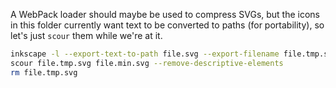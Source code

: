 A WebPack loader should maybe be used to compress SVGs,
but the icons in this folder currently want text to be converted to paths
(for portability), so let's just `scour` them while we're at it.

```sh
inkscape -l --export-text-to-path file.svg --export-filename file.tmp.svg
scour file.tmp.svg file.min.svg --remove-descriptive-elements
rm file.tmp.svg
```
